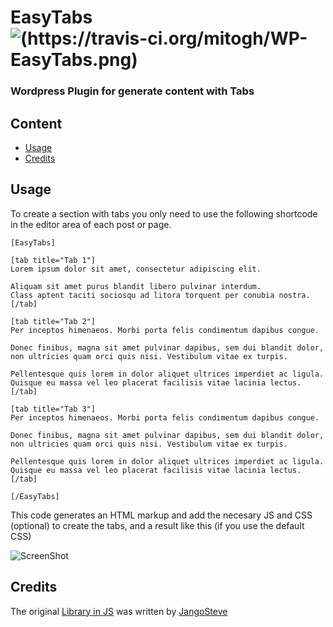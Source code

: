 # EasyTabs ![(https://travis-ci.org/mitogh/WP-EasyTabs.png)](https://travis-ci.org/mitogh/WP-EasyTabs) #
### Wordpress Plugin for generate content with Tabs ###

## Content ##
- [Usage](#uage)
- [Credits](#credits)

## Usage ##

To create a section with tabs you only need to use the following shortcode in the editor area of each post or page.

```
[EasyTabs]

[tab title="Tab 1"]
Lorem ipsum dolor sit amet, consectetur adipiscing elit.

Aliquam sit amet purus blandit libero pulvinar interdum.
Class aptent taciti sociosqu ad litora torquent per conubia nostra.
[/tab]

[tab title="Tab 2"]
Per inceptos himenaeos. Morbi porta felis condimentum dapibus congue.

Donec finibus, magna sit amet pulvinar dapibus, sem dui blandit dolor, non ultricies quam orci quis nisi. Vestibulum vitae ex turpis.

Pellentesque quis lorem in dolor aliquet ultrices imperdiet ac ligula.
Quisque eu massa vel leo placerat facilisis vitae lacinia lectus.
[/tab]

[tab title="Tab 3"]
Per inceptos himenaeos. Morbi porta felis condimentum dapibus congue.

Donec finibus, magna sit amet pulvinar dapibus, sem dui blandit dolor, non ultricies quam orci quis nisi. Vestibulum vitae ex turpis.

Pellentesque quis lorem in dolor aliquet ultrices imperdiet ac ligula.
Quisque eu massa vel leo placerat facilisis vitae lacinia lectus.
[/tab]

[/EasyTabs]
```

This code generates an HTML markup and add the necesary JS and CSS (optional) to create the tabs, and a result like this (if you use the default CSS)

![ScreenShot](https://raw.githubusercontent.com/mitogh/WP-EasyTabs/master/assets/example.png)

## Credits ##

The original [Library in JS](https://github.com/JangoSteve/jQuery-EasyTabs) was written by [JangoSteve](https://github.com/JangoSteve)
